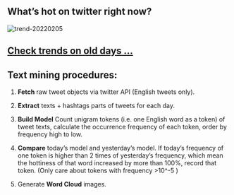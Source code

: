 ## What’s hot on twitter right now?

![trend-20220205][wordcloud]

[wordcloud]: https://raw.githubusercontent.com/xdqc/tweet-trend-everyday/master/word-cloud/trend-20220205.png?token=AF5V4P7ADR6KQBZ4CEDTNIK6AXRMU "trend-20220205"

## [Check trends on old days ...](https://github.com/xdqc/tweet-trend-everyday/tree/master/word-cloud)

## Text mining procedures:

1. **Fetch** raw tweet objects via twitter API (English tweets only).

2. **Extract** texts + hashtags parts of tweets for each day.

3. **Build Model** Count unigram tokens (i.e. one English word as a token) of tweet texts, calculate the occurrence frequency of each token, order by frequency high to low.

4. **Compare** today’s model and yesterday’s model. If today’s frequency of one token is higher than 2 times of yesterday’s frequency, which mean the hottiness of that word increased by more than 100%, record that token. (Only care about tokens with frequency >10^-5 )

5. Generate **Word Cloud** images.
